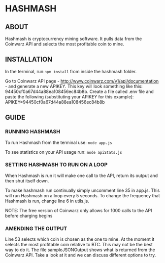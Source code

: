 # HASHMASH

## ABOUT
Hashmash is cryptocurrency mining software.  It pulls data from the Coinwarz API and selects the most profitable coin to mine.

## INSTALLATION
In the terminal, run `npm install` from inside the hashmash folder.

Go to Coinwarz API page - http://www.coinwarz.com/v1/api/documentation - and generate a new APIKEY.  This key will look something like this: 94450cf0a67d44a88ea108456ec84b8b.
Create a file called .env file and paste the following (substituting your APIKEY for this example):
APIKEY=94450cf0a67d44a88ea108456ec84b8b

## GUIDE

### RUNNING HASHMASH
To run Hashmash from the terminal use:
`node app.js`

To see statistics on your API usage run:
`node apiStats.js`

### SETTING HASHMASH TO RUN ON A LOOP
When Hashmash is run it will make one call to the API, return its output and then shut itself down.  

To make hashmash run continually simply uncomment line 35 in app.js.  This will run Hashmash on a loop every 5 seconds.  To change the frequency that Hashmash is run, change line 6 in utils.js.

NOTE: The free version of Coinwarz only allows for 1000 calls to the API before charging begins

### AMENDING THE OUTPUT
Line 53 selects which coin is chosen as the one to mine.  At the moment it selects the most profitable coin relative to BTC.  This may not be the best way to do it.
The file sampleJSONOutput shows what is returned from the Coinwarz API. Take a look at it and we can discuss different options to try.

